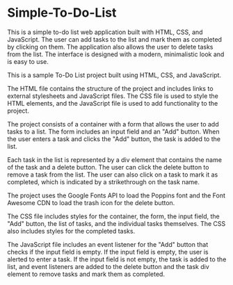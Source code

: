 # Simple-To-Do-List
This is a simple to-do list web application built with HTML, CSS, and JavaScript. The user can add tasks to the list and mark them as completed by clicking on them. The application also allows the user to delete tasks from the list. The interface is designed with a modern, minimalistic look and is easy to use.


This is a sample To-Do List project built using HTML, CSS, and JavaScript. 

The HTML file contains the structure of the project and includes links to external stylesheets and JavaScript files. The CSS file is used to style the HTML elements, and the JavaScript file is used to add functionality to the project.

The project consists of a container with a form that allows the user to add tasks to a list. The form includes an input field and an "Add" button. When the user enters a task and clicks the "Add" button, the task is added to the list.

Each task in the list is represented by a div element that contains the name of the task and a delete button. The user can click the delete button to remove a task from the list. The user can also click on a task to mark it as completed, which is indicated by a strikethrough on the task name.

The project uses the Google Fonts API to load the Poppins font and the Font Awesome CDN to load the trash icon for the delete button.

The CSS file includes styles for the container, the form, the input field, the "Add" button, the list of tasks, and the individual tasks themselves. The CSS also includes styles for the completed tasks.

The JavaScript file includes an event listener for the "Add" button that checks if the input field is empty. If the input field is empty, the user is alerted to enter a task. If the input field is not empty, the task is added to the list, and event listeners are added to the delete button and the task div element to remove tasks and mark them as completed.

